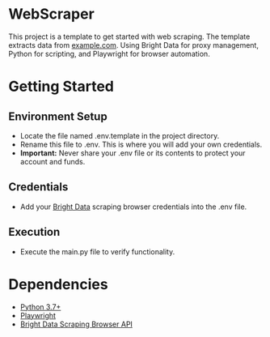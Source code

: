 # WebScraper
This project is a template to get started with web scraping. The template extracts data from [example.com](https://example.com). Using Bright Data for proxy management, Python for scripting, and Playwright for browser automation.

# Getting Started
## Environment Setup
- Locate the file named .env.template in the project directory. 
- Rename this file to .env. This is where you will add your own credentials. 
- **Important:** Never share your .env file or its contents to protect your account and funds.
## Credentials
- Add your [Bright Data](https://brightdata.com) scraping browser credentials into the .env file.
## Execution
- Execute the main.py file to verify functionality.

# Dependencies
- [Python 3.7+](https://www.python.org/downloads/)
- [Playwright](https://playwright.dev/python/docs/intro)
- [Bright Data Scraping Browser API](https://brightdata.com/products/scraping-browser)
